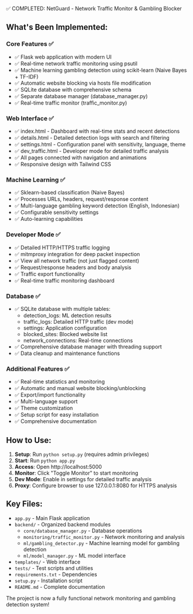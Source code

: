 ✅ COMPLETED: NetGuard - Network Traffic Monitor & Gambling Blocker

## What's Been Implemented:

### Core Features ✅
- ✅ Flask web application with modern UI
- ✅ Real-time network traffic monitoring using psutil
- ✅ Machine learning gambling detection using scikit-learn (Naive Bayes + TF-IDF)
- ✅ Automatic website blocking via hosts file modification
- ✅ SQLite database with comprehensive schema
- ✅ Separate database manager (database_manager.py)
- ✅ Real-time traffic monitor (traffic_monitor.py)

### Web Interface ✅
- ✅ index.html - Dashboard with real-time stats and recent detections
- ✅ details.html - Detailed detection logs with search and filtering
- ✅ settings.html - Configuration panel with sensitivity, language, theme
- ✅ dev_traffic.html - Developer mode for detailed traffic analysis
- ✅ All pages connected with navigation and animations
- ✅ Responsive design with Tailwind CSS

### Machine Learning ✅
- ✅ Sklearn-based classification (Naive Bayes)
- ✅ Processes URLs, headers, request/response content
- ✅ Multi-language gambling keyword detection (English, Indonesian)
- ✅ Configurable sensitivity settings
- ✅ Auto-learning capabilities

### Developer Mode ✅
- ✅ Detailed HTTP/HTTPS traffic logging
- ✅ mitmproxy integration for deep packet inspection
- ✅ View all network traffic (not just flagged content)
- ✅ Request/response headers and body analysis
- ✅ Traffic export functionality
- ✅ Real-time traffic monitoring dashboard

### Database ✅
- ✅ SQLite database with multiple tables:
  - detection_logs: ML detection results
  - traffic_logs: Detailed HTTP traffic (dev mode)
  - settings: Application configuration
  - blocked_sites: Blocked website list
  - network_connections: Real-time connections
- ✅ Comprehensive database manager with threading support
- ✅ Data cleanup and maintenance functions

### Additional Features ✅
- ✅ Real-time statistics and monitoring
- ✅ Automatic and manual website blocking/unblocking
- ✅ Export/import functionality
- ✅ Multi-language support
- ✅ Theme customization
- ✅ Setup script for easy installation
- ✅ Comprehensive documentation

## How to Use:

1. **Setup**: Run `python setup.py` (requires admin privileges)
2. **Start**: Run `python app.py`
3. **Access**: Open http://localhost:5000
4. **Monitor**: Click "Toggle Monitor" to start monitoring
5. **Dev Mode**: Enable in settings for detailed traffic analysis
6. **Proxy**: Configure browser to use 127.0.0.1:8080 for HTTPS analysis

## Key Files:
- `app.py` - Main Flask application
- `backend/` - Organized backend modules
  - `core/database_manager.py` - Database operations
  - `monitoring/traffic_monitor.py` - Network monitoring and analysis
  - `ml/gambling_detector.py` - Machine learning model for gambling detection
  - `ml/model_manager.py` - ML model interface
- `templates/` - Web interface
- `tests/` - Test scripts and utilities
- `requirements.txt` - Dependencies
- `setup.py` - Installation script
- `README.md` - Complete documentation

The project is now a fully functional network monitoring and gambling detection system!
